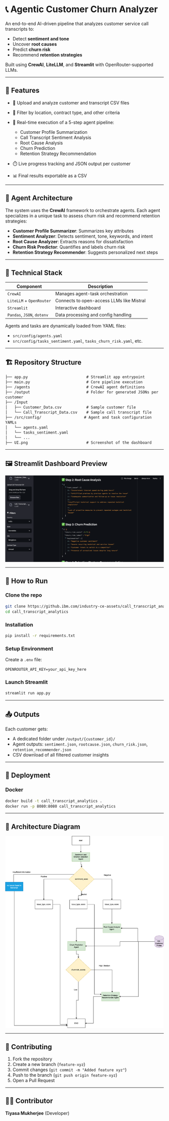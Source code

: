 # 📞 Agentic Customer Churn Analyzer

An end-to-end AI-driven pipeline that analyzes customer service call transcripts to:

* Detect **sentiment and tone**
* Uncover **root causes**
* Predict **churn risk**
* Recommend **retention strategies**

Built using **CrewAI**, **LiteLLM**, and **Streamlit** with OpenRouter-supported LLMs.

---

## 🎯 Features

* 📁 Upload and analyze customer and transcript CSV files
* 🔎 Filter by location, contract type, and other criteria
* 🤖 Real-time execution of a 5-step agent pipeline:

  * Customer Profile Summarization
  * Call Transcript Sentiment Analysis
  * Root Cause Analysis
  * Churn Prediction
  * Retention Strategy Recommendation
* ⏱️ Live progress tracking and JSON output per customer
* 📊 Final results exportable as a CSV

---

## 🧠 Agent Architecture

The system uses the **CrewAI** framework to orchestrate agents. Each agent specializes in a unique task to assess churn risk and recommend retention strategies:

* **Customer Profile Summarizer**: Summarizes key attributes
* **Sentiment Analyzer**: Detects sentiment, tone, keywords, and intent
* **Root Cause Analyzer**: Extracts reasons for dissatisfaction
* **Churn Risk Predictor**: Quantifies and labels churn risk
* **Retention Strategy Recommender**: Suggests personalized next steps

---

## 🧩 Technical Stack

| Component                  | Description                               |
| -------------------------- | ----------------------------------------- |
| `CrewAI`                   | Manages agent-task orchestration          |
| `LiteLLM` + `OpenRouter`   | Connects to open-access LLMs like Mistral |
| `Streamlit`                | Interactive dashboard                     |
| `Pandas`, `JSON`, `dotenv` | Data processing and config handling       |

Agents and tasks are dynamically loaded from YAML files:

* `src/config/agents.yaml`
* `src/config/tasks_sentiment.yaml`, `tasks_churn_risk.yaml`, etc.

---

## 🏗️ Repository Structure

```
├── app.py                          # Streamlit app entrypoint
├── main.py                         # Core pipeline execution
├── /agents                         # CrewAI agent definitions
├── /output                         # Folder for generated JSONs per customer
├── /Input
│   ├── Customer_Data.csv           # Sample customer file
│   └── Call_Transcript_Data.csv    # Sample call transcript file
├── /src/config/                   # Agent and task configuration YAMLs
│   └── agents.yaml
│   └── tasks_sentiment.yaml
│   └── ...
├── UI.png                          # Screenshot of the dashboard
```

---

## 🖼️ Streamlit Dashboard Preview

![Streamlit UI Preview](./UI.png)

---

## 🧪 How to Run

### Clone the repo

```bash
git clone https://github.ibm.com/industry-ce-assets/call_transcript_analytics/edit/feature-churn-prediction-customer-retention.git
cd call_transcript_analytics
```

### Installation

```bash
pip install -r requirements.txt
```

### Setup Environment

Create a `.env` file:

```env
OPENROUTER_API_KEY=your_api_key_here
```

### Launch Streamlit

```bash
streamlit run app.py
```

---

## 📤 Outputs

Each customer gets:

* A dedicated folder under `/output/{customer_id}/`
* Agent outputs: `sentiment.json`, `rootcause.json`, `churn_risk.json`, `retention_recommender.json`
* CSV download of all filtered customer insights

---

## 🚀 Deployment

### Docker

```bash
docker build -t call_transcript_analytics .
docker run -p 8080:8080 call_transcript_analytics
```

---

## 🧠 Architecture Diagram

![Architecture Diagram](docs/churn_prediction_workflow.png)

---

## 🙌 Contributing

1. Fork the repository
2. Create a new branch (`feature-xyz`)
3. Commit changes (`git commit -m "Added feature xyz"`)
4. Push to the branch (`git push origin feature-xyz`)
5. Open a Pull Request

---

## 👩‍💻 Contributor

**Tiyasa Mukherjee** (Developer)
